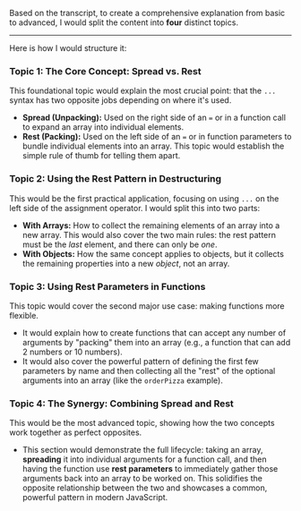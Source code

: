 Based on the transcript, to create a comprehensive explanation from basic to advanced, I would split the content into **four** distinct topics.

---

Here is how I would structure it:

### **Topic 1: The Core Concept: Spread vs. Rest**

This foundational topic would explain the most crucial point: that the `...` syntax has two opposite jobs depending on where it's used.

- **Spread (Unpacking):** Used on the right side of an `=` or in a function call to expand an array into individual elements.
- **Rest (Packing):** Used on the left side of an `=` or in function parameters to bundle individual elements into an array. This topic would establish the simple rule of thumb for telling them apart.

### **Topic 2: Using the Rest Pattern in Destructuring**

This would be the first practical application, focusing on using `...` on the left side of the assignment operator. I would split this into two parts:

- **With Arrays:** How to collect the remaining elements of an array into a new array. This would also cover the two main rules: the rest pattern must be the _last_ element, and there can only be _one_.
- **With Objects:** How the same concept applies to objects, but it collects the remaining properties into a new _object_, not an array.

### **Topic 3: Using Rest Parameters in Functions**

This topic would cover the second major use case: making functions more flexible.

- It would explain how to create functions that can accept any number of arguments by "packing" them into an array (e.g., a function that can add 2 numbers or 10 numbers).
- It would also cover the powerful pattern of defining the first few parameters by name and then collecting all the "rest" of the optional arguments into an array (like the `orderPizza` example).

### **Topic 4: The Synergy: Combining Spread and Rest**

This would be the most advanced topic, showing how the two concepts work together as perfect opposites.

- This section would demonstrate the full lifecycle: taking an array, **spreading** it into individual arguments for a function call, and then having the function use **rest parameters** to immediately gather those arguments back into an array to be worked on. This solidifies the opposite relationship between the two and showcases a common, powerful pattern in modern JavaScript.